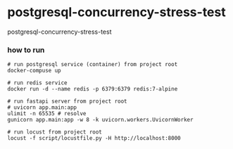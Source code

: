 # postgresql-concurrency-stress-test
postgresql-concurrency-stress-test


### how to run 
```
# run postgresql service (container) from project root
docker-compuse up

# run redis service
docker run -d --name redis -p 6379:6379 redis:7-alpine

# run fastapi server from project root
# uvicorn app.main:app
ulimit -n 65535 # resolve 
gunicorn app.main:app -w 8 -k uvicorn.workers.UvicornWorker

# run locust from project root
locust -f script/locustfile.py -H http://localhost:8000
```

